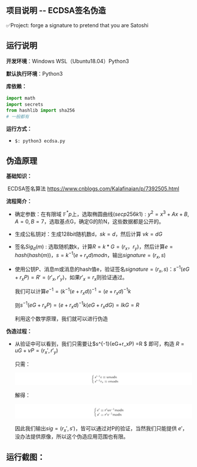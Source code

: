 ## 项目说明 -- ECDSA签名伪造

✅Project: forge a signature to pretend that you are Satoshi



## 运行说明

**开发环境**：Windows WSL（Ubuntu18.04）Python3

**默认执行环境**：Python3

**库依赖：**

```python
import math
import secrets
from hashlib import sha256
# 一般都有
```

**运行方式：**

- `$: python3 ecdsa.py`  



## 伪造原理

**基础知识：**

​		ECDSA签名算法 https://www.cnblogs.com/Kalafinaian/p/7392505.html

**流程简介：**

- 确定参数：在有限域 $\mathbb{F}^*p$上，选取椭圆曲线$(secp256k1):y^2 = x^3+Ax+B,A=0,B=7$，选取基点G，确定G的阶N，这些数据都是公开的。

- 生成公私钥对：生成128bit随机数d，$sk=d$，然后计算 $vk=dG$

- 签名$Sig_d(m)$ :  选取随机数k，计算$R=k*G=(r_x，r_y)$，然后计算$e=hash(hash(m))$，$s=k^{-1}(e+r_xd)modn$，输出$signature = (r_x,s)$

- 使用公钥P、消息m或消息的hash值e，验证签名$signature = (r_x,s)$：$s^{-1}(eG+r_xP)=R'=(r'_x,r'_y)$，如果$r'_x=r_x$则验证通过。

  我们可以计算$e^{-1}=(k^{-1}(e+r_xd))^{-1}=(e+r_xd)^{-1}k$

  则$s^{-1}(eG+r_xP)=(e+r_xd)^{-1}k(eG+r_xdG)=IkG=R$

  利用这个数学原理，我们就可以进行伪造

**伪造过程：**

- 从验证中可以看到，我们只需要让$s^{-1}(eG+r_xP) =R $ 即可，构造 $R=uG+vP=(r_x',r'_y)$

  只需：

  ![image-20220727142731920](picture\image-20220727142731920.png)

  解得：

  ![image-20220727142745358](picture\image-20220727142745358.png)

  

  因此我们输出$sig =(r_x',s')$，皆可以通过对P的验证，当然我们只能提供 $e'$，没办法提供原像，所以这个伪造应用范围也有限。



## 运行截图：


